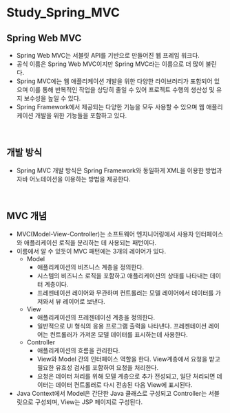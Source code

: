 # Study_Spring_MVC

## Spring Web MVC

- Spring Web MVC는 서블릿 API를 기반으로 만들어진 웹 프레임 워크다.
- 공식 이름은 Spring Web MVC이지만 Spring MVC라는 이름으로  더 많이 불린다.
- Spring MVC에는 웹 애플리케이션 개발을 위한 다양한 라이브러리가 포함되어 있으며 이를 통해 반복적인 작업을 상당히 줄일 수 있어 프로젝트 수행의 생산성 및 유지 보수성을 높일 수 있다.
- Spring Framework에서 제공되는 다양한 기능을 모두 사용할 수 있으며 웹 애플리케이션 개발을 위한 기능들을 포함하고 있다.

<br>

## 개발 방식

- Spring MVC 개발 방식은 Spring Framework와 동일하게 XML을 이용한 방법과 자바 어노테이션을 이용하는 방법을 제공한다.

<br>

## MVC 개념

- MVC(Model-View-Controller)는 소프트웨어 엔지니어링에서 사용자 인터페이스와 애플리케이션 로직을 분리하는 데 사용되는 패턴이다.
- 이름에서 알 수 있듯이 MVC 패턴에는 3개의 레이어가 있다.
  - Model
    - 애플리케이션의 비즈니스 계층을 정의한다. 
    - 시스템의 비즈니스 로직을 포함하고 애플리케이션의 상태를 나타내는 데이터 계층이다. 
    - 프레젠테이션 레이어와 무관하며 컨트롤러는 모델 레이어에서 데이터를 가져와서 뷰 레이어로 보낸다.
  - View
    - 애플리케이션의 프레젠테이션 계층을 정의한다. 
    - 일반적으로 UI 형식의 응용 프로그램 출력을 나타낸다. 프레젠테이션 레이어는 컨트롤러가 가져온 모델 데이터를 표시하는데 사용한다.
  - Controller
    - 애플리케이션의 흐름을 관리한다.
    - View와 Model 간의 인터페이스 역할을 한다. View계층에서 요청을 받고 필요한 유효성 검사를 포함하여 요청을 처리한다.
    - 요청은 데이터 처리를 위해 모델 계층으로 추가 전성되고, 일단 처리되면 데이터는 데이터 컨트롤러로 다시 전송된 다음 View에 표시된다.
- Java Context에서 Model은 간단한 Java 클래스로 구성되고 Controller는 서블릿으로 구성되며, View는 JSP 페이지로 구성된다.







